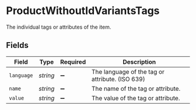 # ProductWithoutIdVariantsTags

The individual tags or attributes of the item.


## Fields

| Field                                           | Type                                            | Required                                        | Description                                     |
| ----------------------------------------------- | ----------------------------------------------- | ----------------------------------------------- | ----------------------------------------------- |
| `language`                                      | *string*                                        | :heavy_minus_sign:                              | The language of the tag or attribute. (ISO 639) |
| `name`                                          | *string*                                        | :heavy_minus_sign:                              | The name of the tag or attribute.               |
| `value`                                         | *string*                                        | :heavy_minus_sign:                              | The value of the tag or attribute.              |